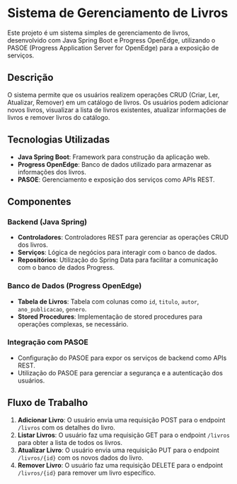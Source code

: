 # Sistema de Gerenciamento de Livros

Este projeto é um sistema simples de gerenciamento de livros, desenvolvido com Java Spring Boot e Progress OpenEdge, utilizando o PASOE (Progress Application Server for OpenEdge) para a exposição de serviços.

## Descrição

O sistema permite que os usuários realizem operações CRUD (Criar, Ler, Atualizar, Remover) em um catálogo de livros. Os usuários podem adicionar novos livros, visualizar a lista de livros existentes, atualizar informações de livros e remover livros do catálogo.

## Tecnologias Utilizadas

- **Java Spring Boot**: Framework para construção da aplicação web.
- **Progress OpenEdge**: Banco de dados utilizado para armazenar as informações dos livros.
- **PASOE**: Gerenciamento e exposição dos serviços como APIs REST.

## Componentes

### Backend (Java Spring)

- **Controladores**: Controladores REST para gerenciar as operações CRUD dos livros.
- **Serviços**: Lógica de negócios para interagir com o banco de dados.
- **Repositórios**: Utilização do Spring Data para facilitar a comunicação com o banco de dados Progress.

### Banco de Dados (Progress OpenEdge)

- **Tabela de Livros**: Tabela com colunas como `id`, `titulo`, `autor`, `ano_publicacao`, `genero`.
- **Stored Procedures**: Implementação de stored procedures para operações complexas, se necessário.

### Integração com PASOE

- Configuração do PASOE para expor os serviços de backend como APIs REST.
- Utilização do PASOE para gerenciar a segurança e a autenticação dos usuários.

## Fluxo de Trabalho

1. **Adicionar Livro**: O usuário envia uma requisição POST para o endpoint `/livros` com os detalhes do livro.
2. **Listar Livros**: O usuário faz uma requisição GET para o endpoint `/livros` para obter a lista de todos os livros.
3. **Atualizar Livro**: O usuário envia uma requisição PUT para o endpoint `/livros/{id}` com os novos dados do livro.
4. **Remover Livro**: O usuário faz uma requisição DELETE para o endpoint `/livros/{id}` para remover um livro específico.

